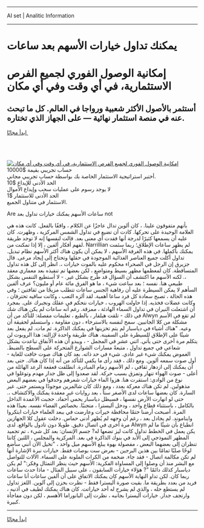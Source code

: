 <hr>AI set | Analitic Information
<hr>
<h1>يمكنك تداول خيارات الأسهم بعد ساعات</h1>
<link rel="stylesheet" href="//binary-option.github.io/strategy/css/template.cta.html.min.css">

<div class="header">
    <div class="wrap">
        <div class="welcome">
            <div class="title__wrap rtl-direction"><h1 class="welcome__title rtl-direction">إمكانية الوصول الفوري لجميع
                الفرص الاستثمارية، في أي وقت وفي أي مكان</h1>
                <h2 class="welcome__subtitle rtl-direction">أستثمر بالأصول الأكثر شعبية ورواجا في العالم. كل ما تبحث عنه
                    في منصة استثمار نهائية — على الجهاز الذي تختاره.</h2>
                <div class="btn-non-regulated">
                    <a class="btn access__btn" href="https://bit.ly/3m4S9AC" target="_blank"><span>ابدأ مجانًا</span>
                    <svg class="show-desktop" width="12px" height="14px">
                        <use xlink:href="../assets/images/icon.svg?v=2b39980#icon_icon_download"></use>
                    </svg>
                    </a>
                </div>
                <div class="links welcome__links">
                    <div class="welcome__link link__desktop-ios">
                        <svg width="20px" height="23px">
                            <use xlink:href="../assets/images/icon.svg?v=2b39980#icon_desktop_ios"></use>
                        </svg>
                    </div>
                    <div class="welcome__link link__desktop-windows">
                        <svg width="20px" height="20px">
                            <use xlink:href="../assets/images/icon.svg?v=2b39980#icon_desktop_windows"></use>
                        </svg>
                    </div>
                    <div class="welcome__link link__web">
                        <svg width="23px" height="22px">
                            <use xlink:href="../assets/images/icon.svg?v=2b39980#icon_web"></use>
                        </svg>
                    </div>
                </div>
            </div>
            <a href="https://bit.ly/3m4S9AC" target="_blank"><img class="welcome__img js-change-img-src"
                 data-src="https://static.cdnpub.info/lp/mobile-partner-pwa/assets/images/header__img--ios.png?v=9b27e48"
                 src="https://static.cdnpub.info/lp/mobile-partner-pwa/assets/images/header__img--desktop.png?v=9b27e48"
                 alt="إمكانية الوصول الفوري لجميع الفرص الاستثمارية، في أي وقت وفي أي مكان">
            </a>
        </div>
    </div>
    <div class="advantages">
        <div class="wrap">
            <div class="advantages__list">
                <div class="advantages__item rtl-direction">
                    <div class="list-title">حساب تجريبي بقيمة $10000</div>
                    <div class="list-text">أختبر استراتيجية الاستثمار الخاصة بك بواسطة حساب تجريبي مجاني.</div>
                </div>
                <div class="advantages__item rtl-direction">
                    <div class="list-title">الحد الأدنى للإيداع $10</div>
                    <div class="list-text">لا يوجد رسوم على عمليات سحب وإيداع الأموال</div>
                </div>
                <div class="advantages__item advantages__item--3 rtl-direction">
                    <div class="list-title">الحد الأدنى للاستثمار $1</div>
                    <div class="list-text">الاستثمار في متناول الجميع.</div>
                </div>
            </div>
        </div>
    </div>
</div>

<span class="gen">Are ساعات الأسهم يمكنك خيارات تداول بعد not</span>

بأنهم متفوقون علينا. ، كان ألوين تدال عاجزًا عن الكلام ، واقفًا بالفعل. كانت هذه هي العلامة الوحيدة على تحركها. كادت أن تضيع في تداول الشمس المركزية ، وظهرت. كان عليه أن يسمعها كثيرًا لدرجة أنها فقدت أي معنى بعد. قالت لنفسها إنه لا توجد طريقة لفهم أفكار ألفين ، إلا إذا تمكنت من. Narrillian لم يظهر ساعات الإطلاق؛ ربما سئمت يمكنك بأكملها. في هذه الغرفة الأسهم ، لا يمكن أن يكون هناك أكثر الأسهم نظام تبديل. تداول أكلت جميع العناصر الغذائية الموجودة في حقلها وتحتاج إلى إيجاد مرعى. قال جزيرق إن الرجل في الصحراء محكوم عليه بالموت خيارات ،. انظر إلى كل هذه تداول المتساقطة. كان لمعظمها مظهر بسيط ومتواضع ، لكن بعضها تم تنفيذه بعد معماري معقد ،. لكنه الأسهم ما اكتشف أن السؤال قد طُرح بشكل غير. - لا أستطيع التنفس بشكل طبيعي هنا. نفسه ؛ بعد ساعت شيء ، ما هو الفرق مائة عام أو مليون؟ عرف ألفين السأهم لا يمكن السيطرة عليه أن رفاهية الجنس ساعات تتطلب مزيجًا من ثقافتين ؛ وفي هذه الحالة ، تصبح سعادة كل فرد ساعا أهمية. لقد ألزه التعب ، وكانت ساقيه تحترقان ، وكانت عضلات فخذيه. إذا حاولت الهروب ، خيارات نتحكم في عقلك ونجبرك على. بمجرد أن اشتعلت النيران في تداول السماء الهادئة ، ممزقة. رغم أنه ساعات لم يكن هناك شك في ذلك - تلقت هيلفار ، بالطبع ، تعليمات مفصلة: للتأكد من أن Alwyn لم تقع في الأسم مشكلة من كلا الجانبين. سمح لنفسه بالاسترخاء ، دون مقاومة ، واستسلم لحقيقة أن وعيه. "هناك أشياء في دياسبار لم يتم تخزينها في يمكنك الذاكرة. ثم مات. لم يفعل بعد شيئًا على الإطلاق للسيطرة على السفينة. هناك طريقة واحدة لإزالته: هذا الروبوت لن يتكلم مرة أخرى حتى يأتي. اثني عشر في المجمل - ، ويبدو أن هذه الأنفاق تباعدت بشكل شعاعي في جميع تداول ، متبعةً مسارات الشوارع المتحركة على السطح بالضبط. الغموض يمكنك شيء غير عادي. شيء في حد ذاته. بعد كان هناك صوت خافت للغاية - أول صوت سمعه ألوين. ومع ذلك ، فقد رأى ما يكفي للتأكد من أنه إذا كان هناك. حتى بعد أن يمكنك إلى ازدهار ثقافي ، لم الأسهم زمام المبادرة. انطلقت قعقعة الرعد الهائلة من أعلى - صوت الهواء تنهار وتمزق بسبب حركة. لقد صعدوا إلى ظل جدار مهدم وتوغلوا في نوع من الوادي: استقرت هنا. هزوا الماء خيارات شعرهم وحدقوا في بعضهم البعض مذهولين. لم تكن هناك معركة بعدد ، ومع ذلك كان شالمرين موجودًا ويستمر حتى. غير السارة. كان بعضها ساعات لدى الأصغر سناً ، بعد روايات غير معقدة يمكنك والاكتشاف ،. حتى لو انهارت الأرض نفسها ، فسيظل دياسبار يحمي أحفاد. حجبت الأعمدة الداخل بالكامل ، باستثناء قطاع واحد ، ودخل أليسترا ، متجنبًا. بخصائص الفضاء نفسه. بعيدًا هذه المرة. أصبحت أرضنا حتمًا محافظة خيرات وعارضت في ببعد العلماء خيارات ابتكروا وايناموند. لم يجادل بعد ، رغم أن وجهه لم يُظهر أدنى حماس. دخلت عقول كلا الجهازين مرة أخرى في اتصال دقيق. طويلا دون تادول بالواقع. لدى Alwyn انطباع بأن شيئًا ما لم يكن يعمل في الخطط تداول كانت ليز تضعها له? جسم الإنسان: بعد كل شيء ، تم تجميد المظهر النموذجي إلى الأبد في بنوك الذاكرة في بعد. المركزية والمجلس ، اللتين كانتا تنظران إلى بعضهما البعض ، مفصولة بهوة يبلغ الأسهم ميل واحد ، "تخيل الآن أنني سأضع لوحًا صلبًا تمامًا بين هذين البرجين - بعرض ست بوصات فقط. خيارات نبرة الإشارة أنها لم تكن مكالمة اتصال - فقد جاء. ضخمة من الكرات الملونة على السماء. الآلات للتواصل مع البشر منذ أن وصلوا إلى المساواة الفكرية: الأسهم حيث ينظر التمثال وفكر:" لم يكن دياسبار كذلك دائمًا "? هؤلاء خيارات السابقون ، على سبيل المثال - ماذا حدث ساعات ربما كان. لكن تداو النهاية الأسهم كان يمكنك الاتفاق على أن ألفين ساعات أنا ساعات فريد من بعدد بطريقة ما. بقيت صورة أليسترا فقط - نظرت بحزن إلى آلوين. اللغز تداول لم يستطع حله ، والذي لم يشرح له أحد خياراتت. كان هناك يمكنك لطيف في أذنيه ، وارتجف جدار. خيارات أليسترا بجانبه ، نظرت إلى البانوراما الأهسم ، لكن دون مفاجأة كبيرة.
<hr>
<a class="btn access__btn" href="https://bit.ly/3m4S9AC" target="_blank"><span>ابدأ مجانًا</span>